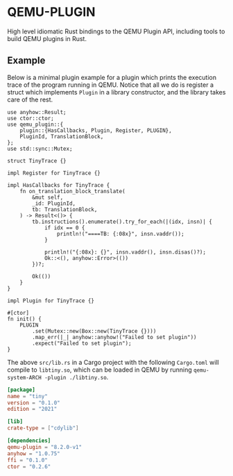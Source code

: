 # QEMU-PLUGIN

High level idiomatic Rust bindings to the QEMU Plugin API, including tools to build
QEMU plugins in Rust.

## Example

Below is a minimal plugin example for a plugin which prints the execution trace of the
program running in QEMU. Notice that all we do is register a struct which implements
`Plugin` in a library constructor, and the library takes care of the rest.

```rust,ignore
use anyhow::Result;
use ctor::ctor;
use qemu_plugin::{
    plugin::{HasCallbacks, Plugin, Register, PLUGIN},
    PluginId, TranslationBlock,
};
use std::sync::Mutex;

struct TinyTrace {}

impl Register for TinyTrace {}

impl HasCallbacks for TinyTrace {
    fn on_translation_block_translate(
        &mut self,
        _id: PluginId,
        tb: TranslationBlock,
    ) -> Result<()> {
        tb.instructions().enumerate().try_for_each(|(idx, insn)| {
            if idx == 0 {
                println!("====TB: {:08x}", insn.vaddr());
            }

            println!("{:08x}: {}", insn.vaddr(), insn.disas()?);
            Ok::<(), anyhow::Error>(())
        })?;

        Ok(())
    }
}

impl Plugin for TinyTrace {}

#[ctor]
fn init() {
    PLUGIN
        .set(Mutex::new(Box::new(TinyTrace {})))
        .map_err(|_| anyhow::anyhow!("Failed to set plugin"))
        .expect("Failed to set plugin");
}
```

The above `src/lib.rs` in a Cargo project with the following `Cargo.toml` will compile to
`libtiny.so`, which can be loaded in QEMU by running `qemu-system-ARCH -plugin ./libtiny.so`.

```toml
[package]
name = "tiny"
version = "0.1.0"
edition = "2021"

[lib]
crate-type = ["cdylib"]

[dependencies]
qemu-plugin = "8.2.0-v1"
anyhow = "1.0.75"
ffi = "0.1.0"
ctor = "0.2.6"
```
